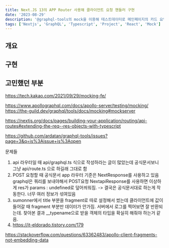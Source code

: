 ```yaml
---
title: Next.JS 13의 APP Router 사용해 클라이언트 요청 핸들러 구현
date: '2023-08-29'
description: '@graphql-tools의 mock을 이용해 테스트데이터로 메인페이지의 카드 요약 부분 구현'
tags: ['Nextjs', 'GraphQL', 'Typescript', 'Project', 'React', 'Mock']
---
```


## 개요

## 구현

## 고민했던 부분

<https://tech.kakao.com/2021/09/29/mocking-fe/>

<https://www.apollographql.com/docs/apollo-server/testing/mocking/>
<https://the-guild.dev/graphql/tools/docs/mocking#mockserver>

<https://nextjs.org/docs/pages/building-your-application/routing/api-routes#extending-the-req--res-objects-with-typescript>

<https://github.com/ardatan/graphql-tools/issues?page=3&q=is%3Aissue+is%3Aopen>

문제들

1. api 라우터일 때 api/graphql.ts 식으로 작성하라는 글이 많았는데 공식문서보니 그냥 api/route.ts 으로 하길래 그대로 함
2. POST 요청할 때 공식문서 app 라우터 기준은 NextResponse를 사용하고 있음
   graphql은 쿼리를 보내야해서 POST요청
   NextapiResponse를 사용하면 이상하게 res가 params : undefined로 덮어씌워짐.
   -> 결국은 공식문서대로 하는게 작동한다. 너무 여러 정보가 섞여있음
3. sumonner에서 title 부분을 fragment로 따로 설정해서 썼는데 클라이언트에 값이 들어갈 때 fragment 부분만 데이터가 안가짐. 서버에서 로그를 찍어보면 잘 반환되는데. 찾아본 결과 \_\_typename으로 받을 객체의 타입을 확실히 해줘야 하는거 같음.
4. <https://it-eldorado.tistory.com/179>

<https://stackoverflow.com/questions/63362483/apollo-client-fragments-not-embedding-data>
